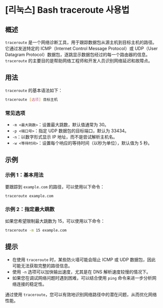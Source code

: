 # [리눅스] Bash traceroute 사용법

## 概述
`traceroute` 是一个网络诊断工具，用于跟踪数据包从源主机到目标主机的路径。它通过发送特定的 ICMP（Internet Control Message Protocol）或 UDP（User Datagram Protocol）数据包，逐跳显示数据包经过的每一个路由器的信息。`traceroute` 的主要目的是帮助网络工程师和开发人员识别网络延迟和故障点。

## 用法
`traceroute` 的基本语法如下：

```bash
traceroute [选项] 目标主机
```

### 常见选项
- `-m <最大跳数>`：设置最大跳数，默认值通常为 30。
- `-p <端口号>`：指定 UDP 数据包的目标端口，默认为 33434。
- `-n`：以数字形式显示 IP 地址，而不是尝试解析主机名。
- `-w <等待时间>`：设置每个响应的等待时间（以秒为单位），默认值为 5 秒。

## 示例
### 示例 1：基本用法
要跟踪到 `example.com` 的路径，可以使用以下命令：

```bash
traceroute example.com
```

### 示例 2：指定最大跳数
如果您希望限制最大跳数为 15，可以使用以下命令：

```bash
traceroute -m 15 example.com
```

## 提示
- 在使用 `traceroute` 时，某些防火墙可能会阻止 ICMP 或 UDP 数据包，因此可能无法获取完整的路径信息。
- 使用 `-n` 选项可以加快输出速度，尤其是在 DNS 解析速度较慢的情况下。
- 如果您在调试网络问题时遇到困难，可以结合使用 `ping` 命令来进一步分析网络连接的稳定性。

通过使用 `traceroute`，您可以有效地识别网络路径中的潜在问题，从而优化网络性能。